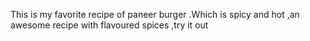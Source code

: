 This is my favorite recipe of paneer burger .Which is spicy and hot ,an awesome recipe with flavoured spices ,try it out 
